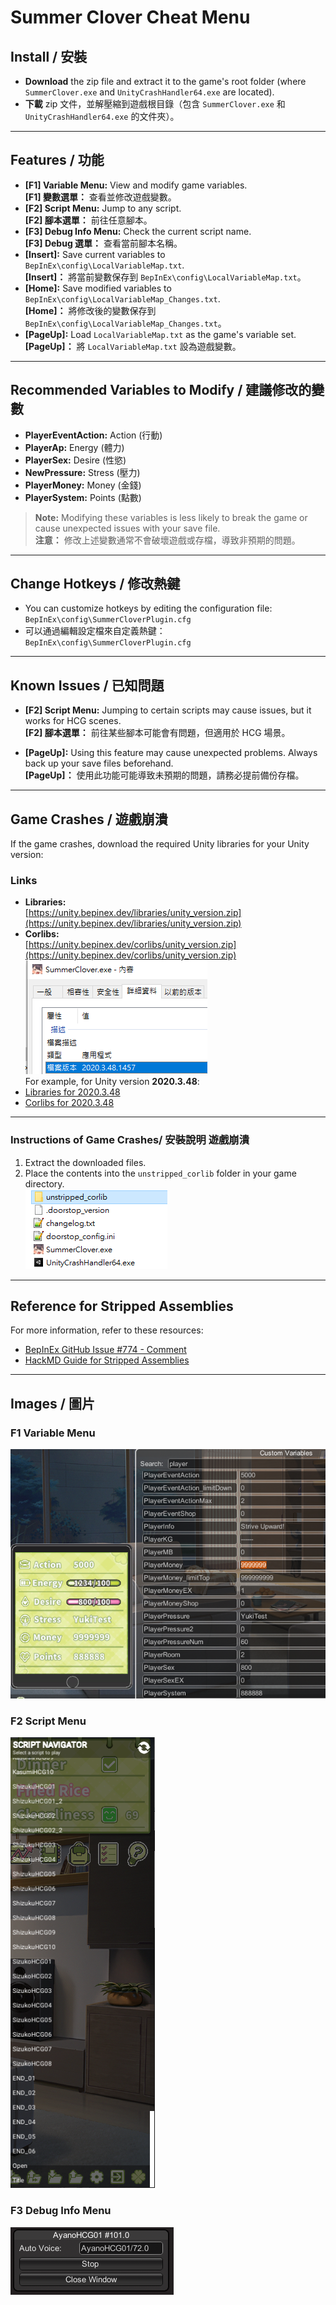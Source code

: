 # Summer Clover Cheat Menu

## Install / 安裝
- **Download** the zip file and extract it to the game's root folder (where `SummerClover.exe` and `UnityCrashHandler64.exe` are located).  
- **下載** zip 文件，並解壓縮到遊戲根目錄（包含 `SummerClover.exe` 和 `UnityCrashHandler64.exe` 的文件夾）。  

---

## Features / 功能
- **[F1] Variable Menu:** View and modify game variables.  
  **[F1] 變數選單：** 查看並修改遊戲變數。  
- **[F2] Script Menu:** Jump to any script.  
  **[F2] 腳本選單：** 前往任意腳本。  
- **[F3] Debug Info Menu:** Check the current script name.  
  **[F3] Debug 選單：** 查看當前腳本名稱。  
- **[Insert]:** Save current variables to `BepInEx\config\LocalVariableMap.txt`.  
  **[Insert]：** 將當前變數保存到 `BepInEx\config\LocalVariableMap.txt`。  
- **[Home]:** Save modified variables to `BepInEx\config\LocalVariableMap_Changes.txt`.  
  **[Home]：** 將修改後的變數保存到 `BepInEx\config\LocalVariableMap_Changes.txt`。  
- **[PageUp]:** Load `LocalVariableMap.txt` as the game's variable set.  
  **[PageUp]：** 將 `LocalVariableMap.txt` 設為遊戲變數。  

---

## Recommended Variables to Modify / 建議修改的變數
- **PlayerEventAction:** Action (行動)  
- **PlayerAp:** Energy (體力)  
- **PlayerSex:** Desire (性慾)  
- **NewPressure:** Stress (壓力)  
- **PlayerMoney:** Money (金錢)  
- **PlayerSystem:** Points (點數)  

> **Note:** Modifying these variables is less likely to break the game or cause unexpected issues with your save file.  
> **注意：** 修改上述變數通常不會破壞遊戲或存檔，導致非預期的問題。  

---

## Change Hotkeys / 修改熱鍵
- You can customize hotkeys by editing the configuration file:  
  `BepInEx\config\SummerCloverPlugin.cfg`  
- 可以通過編輯設定檔來自定義熱鍵：  
  `BepInEx\config\SummerCloverPlugin.cfg`  

---

## Known Issues / 已知問題
- **[F2] Script Menu:** Jumping to certain scripts may cause issues, but it works for HCG scenes.  
  **[F2] 腳本選單：** 前往某些腳本可能會有問題，但適用於 HCG 場景。  

- **[PageUp]:** Using this feature may cause unexpected problems. Always back up your save files beforehand.  
  **[PageUp]：** 使用此功能可能導致未預期的問題，請務必提前備份存檔。  

---

## Game Crashes / 遊戲崩潰

If the game crashes, download the required Unity libraries for your Unity version:

### Links
- **Libraries:**  
  [https://unity.bepinex.dev/libraries/unity_version.zip](https://unity.bepinex.dev/libraries/unity_version.zip)  
- **Corlibs:**  
  [https://unity.bepinex.dev/corlibs/unity_version.zip](https://unity.bepinex.dev/corlibs/unity_version.zip)  
  ![game version](/img/version.png)  
For example, for Unity version **2020.3.48**:  
- [Libraries for 2020.3.48](https://unity.bepinex.dev/libraries/2020.3.48.zip)  
- [Corlibs for 2020.3.48](https://unity.bepinex.dev/corlibs/2020.3.48.zip)  

---

### Instructions of Game Crashes/ 安裝說明 遊戲崩潰
1. Extract the downloaded files.  
2. Place the contents into the `unstripped_corlib` folder in your game directory.  
![corlib](/img/corlib.png)  
---

## Reference for Stripped Assemblies
For more information, refer to these resources:  
- [BepInEx GitHub Issue #774 - Comment](https://github.com/BepInEx/BepInEx/issues/774#issuecomment-1937897640)  
- [HackMD Guide for Stripped Assemblies](https://hackmd.io/@ghorsington/rJuLdZTzK)  

---

## Images / 圖片

### F1 Variable Menu  
![F1 Variable Menu](/img/F1.png)  

### F2 Script Menu  
![F2 Script Menu](/img/F2.png)  

### F3 Debug Info Menu  
![F3 Debug Info Menu](/img/F3.png)  
